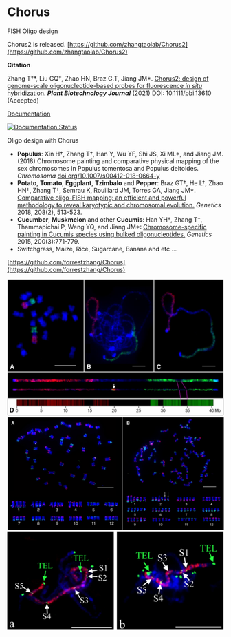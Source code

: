 # Chorus
FISH Oligo design

Chorus2 is released. [https://github.com/zhangtaolab/Chorus2](https://github.com/zhangtaolab/Chorus2)

**Citation**

Zhang T†*, Liu GQ†, Zhao HN, Braz G.T, Jiang JM\*. [Chorus2: design of genome-scale oligonucleotide-based probes for fluorescence *in situ* hybridization.](https://onlinelibrary.wiley.com/doi/full/10.1111/pbi.13610) ***Plant Biotechnology Journal*** (2021) DOI: 10.1111/pbi.13610 (Accepted)


[Documentation](http://chorus.readthedocs.io/en/latest/)

[![Documentation Status](https://readthedocs.org/projects/chorus/badge/?version=master)](http://chorus.readthedocs.io/en/master/?badge=master)

Oligo design with Chorus
- **Populus**: Xin H†, Zhang T†, Han Y, Wu YF, Shi JS, Xi ML*, and Jiang JM. (2018)  Chromosome painting and comparative physical mapping of the sex chromosomes in Populus tomentosa and Populus deltoides. _Chromosoma_  [doi.org/10.1007/s00412-018-0664-y](https://link.springer.com/article/10.1007/s00412-018-0664-y)
- **Potato**, **Tomato**, **Eggplant**, **Tzimbalo** and **Pepper**: Braz GT†, He L†, Zhao HN†, Zhang T†, Semrau K, Rouillard JM, Torres GA, Jiang JM*. [Comparative oligo-FISH mapping: an efficient and powerful methodology to reveal karyotypic and chromosomal evolution.](http://www.genetics.org/content/208/2/513.full.pdf) _Genetics_ 2018, 208(2), 513-523.
- **Cucumber**, **Muskmelon** and other **Cucumis**: Han YH†, Zhang T†, Thammapichai P, Weng YQ, and Jiang JM*:  [Chromosome-specific painting in Cucumis species using bulked oligonucleotides.](/pdf/2015/Genetics_2015.pdf) _Genetics_ 2015, 200(3):771-779.
- Switchgrass, Maize, Rice, Sugarcane, Banana and etc ...


[https://github.com/forrestzhang/Chorus](https://github.com/forrestzhang/Chorus)

![img](/docs/_static/F2.jpg)
![img](/docs/_static/F1.jpg)
![img](/docs/_static/F3.jpg)
